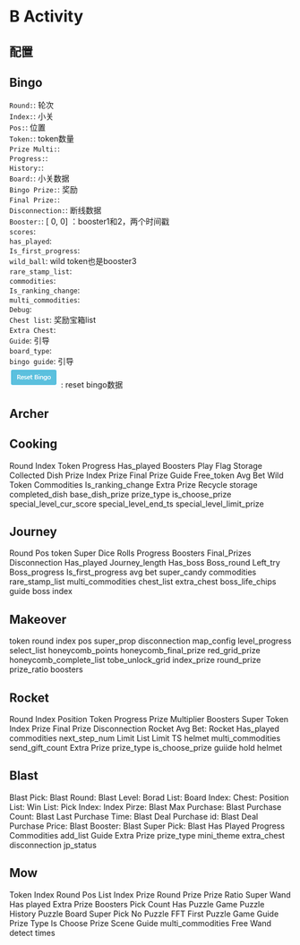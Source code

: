 # B Activity
## 配置


## Bingo
<!-- ![](images/B_bingo.png)   -->
`Round:`: 轮次    
`Index:`: 小关  
`Pos:`: 位置  
`Token:`: token数量  
`Prize Multi:`:   
`Progress:`:   
`History:`:   
`Board:`: 小关数据  
`Bingo Prize:`: 奖励  
`Final Prize:`:   
`Disconnection:`: 断线数据  
`Booster:`: [ 0, 0] ：booster1和2，两个时间戳  
`scores`:   
`has_played`:   
`Is_first_progress`:   
`wild_ball`: wild token也是booster3   
`rare_stamp_list`:   
`commodities`:   
`Is_ranking_change`:   
`multi_commodities`:   
`Debug`:   
`Chest list`: 奖励宝箱list   
`Extra Chest`:   
`Guide`: 引导  
`board_type`:   
`bingo guide`: 引导  
![](images/B_bingo_reset.png) : reset bingo数据

## Archer
## Cooking
Round
Index
Token
Progress
Has_played
Boosters
Play Flag
Storage
Collected
Dish Prize
Index Prize
Final Prize
Guide
Free_token
Avg Bet
Wild Token
Commodities
Is_ranking_change
Extra Prize
Recycle storage
completed_dish
base_dish_prize
prize_type
is_choose_prize
special_level_cur_score
special_level_end_ts
special_level_limit_prize

## Journey
Round
Pos
token
Super Dice Rolls
Progress
Boosters
Final_Prizes
Disconnection
Has_played
Journey_length
Has_boss
Boss_round
Left_try
Boss_progress
Is_first_progress
avg bet
super_candy
commodities
rare_stamp_list
multi_commodities
chest_list
extra_chest
boss_life_chips
guide
boss index

## Makeover
token
round
index
pos
super_prop
disconnection
map_config
level_progress
select_list
honeycomb_points
honeycomb_final_prize
red_grid_prize
honeycomb_complete_list
tobe_unlock_grid
index_prize
round_prize
prize_ratio
boosters
## Rocket
Round
Index
Position
Token
Progress
Prize Multiplier
Boosters
Super Token
Index Prize
Final Prize
Disconnection
Rocket Avg Bet:
Rocket Has_played
commodities
next_step_num
Limit List
Limit TS
helmet
multi_commodities
send_gift_count
Extra Prize
prize_type
is_choose_prize
guiide
hold helmet

## Blast
Blast Pick:
Blast Round:
Blast Level:
Borad List:
Board Index:
Chest:
Position List:
Win List:
Pick Index:
Index Pirze:
Blast Max Purchase:
Blast Purchase Count:
Blast Last Purchase Time:
Blast Deal Purchase id:
Blast Deal Purchase Price:
Blast Booster:
Blast Super Pick:
Blast Has Played
Progress
Commodities
add_list
Guide
Extra Prize
prize_type
mini_theme
extra_chest
disconnection
jp_status
## Mow
Token
Index
Round
Pos List
Index Prize
Round Prize
Prize Ratio
Super Wand
Has played
Extra Prize
Boosters
Pick Count
Has Puzzle Game
Puzzle History
Puzzle Board
Super Pick
No Puzzle
FFT
First Puzzle Game
Guide
Prize Type
Is Choose Prize
Scene Guide
multi_commodities
Free Wand
detect times
